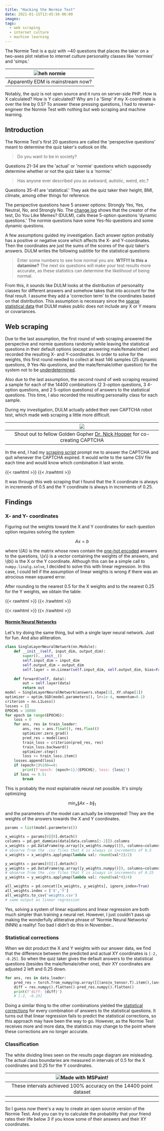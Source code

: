 ```yaml
---
title: "Hacking the Normie Test"
date: 2021-01-15T13:45:56-06:00
images:
tags: 
  - web scraping
  - internet culture
  - machine learning
---
```


The Normie Test is a quiz with ~40 questions that places the taker on a two-axes plot relative to internet culture personality classes like 'normies' and 'simps.'

| ![heh normie](https://raw.githubusercontent.com/nathanielbd/normie-neural-networks/master/ex_result.png) |
|:--:|
| Apparently EDM is mainstream now? |

Notably, the quiz is not open source and it runs on server-side PHP. How is X calculated? How is Y calculated? Why am I a 'Simp' if my X-coordinate is over the line by 0.5? To answer these pressing questions, I had to reverse-engineer the Normie Test with nothing but web scraping and machine learning.

## Introduction

The Normie Test's first 20 questions are called the 'perspective questions' meant to determine the quiz taker's outlook on life. 

>Do you want to be in society?

Questions 21-34 are the 'actual' or 'normie' questions which supposedly determine whether or not the quiz taker is a 'normie.' 

>Has anyone ever described you as awkward, autistic, weird, etc.?

Questions 35-41 are 'statistical.' They ask the quiz taker their height, BMI, climate, among other things for reference.

The perspective questions have 5 answer options: Strongly Yes, Yes, Neutral, No, and Strongly No. The [change log](http://dulm.blue/normie/changelog.gimp) shows that the creator of the test, Do You Like Memes? (DULM), calls these 5-option questions 'dynamic questions.' The normie questions have some Yes-No questions and some dynamic questions. 

A few assumptions guided my investigation. Each answer option probably has a positive or negative score which affects the X- and Y-coordinates. Then the coordinates are just the sums of the scores of the quiz taker's answers. DULM writes the following subtitle for the statistical questions:

>Enter some numbers to see how normal you are.
>**WTF!!! Is this a datamine?**
>The next six questions will make your test results more accurate, as these statistics can determine the likelihood of being normal. 

From this, it sounds like DULM looks at the distribution of personality classes for different answers and somehow takes that into account for the final result. I assume they add a 'correction term' to the coordinates based on that distribution. This assumption is necessary since the [sparse statistical data](https://raw.githubusercontent.com/nathanielbd/normie-neural-networks/master/stats.json) that DULM makes public does not include any X or Y means or covariances.

## Web scraping

Due to the last assumption, the first round of web scraping answered the perspective and normie questions randomly while leaving the statistical questions in their default options (except answering male/female/other) and recorded the resulting X- and Y-coordinates. In order to solve for the weights, this first round needed to collect at least 146 samples (25 dynamic questions, 9 Yes-No questions, and the male/female/other question) for the system not to be [underdetermined](https://en.wikipedia.org/wiki/Underdetermined_system).

Also due to the last assumption, the second round of web scraping required a sample for each of the 14400 combinations (2 3-option questions, 3 4-option questions, and 2 5-option questions) of answers to the statistical questions. This time, I also recorded the resulting personality class for each sample.

During my investigation, DULM actually added their own CAPTCHA robot test, which made web scraping a little more difficult.

| ![](/captcha.png) |
|:--:|
| Shout out to fellow Golden Gopher [Dr. Nick Hooper](https://www-users.cs.umn.edu/~hoppernj/) for co-creating CAPTCHA |

In the end, I had my [scraping script](https://github.com/nathanielbd/normie-neural-networks/blob/master/scrape.py) prompt me to answer the CAPTCHA and quit whenever the CAPTCHA expired. It would write to the same CSV file each time and would know which combination it last wrote.

{{< rawhtml >}} <script src="https://gist.github.com/nathanielbd/607b9eb3756e111e8d33b80d3ae4ce85.js"></script> {{< /rawhtml >}}

It was through this web scraping that I found that the X coordinate is always in increments of 0.5 and the Y coordinate is always in increments of 0.25.

## Findings

### X- and Y- coordinates

Figuring out the weights toward the X and Y coordinates for each question option requires solving the system

$$Ax=b$$

where \\(A\\) is the matrix whose rows contain the [one-hot encoded](https://en.wikipedia.org/wiki/One-hot) answers to the questions, \\(x\\) is a vector containing the weights of the answers, and \\(b\\) is the X or the Y coordinate. Although this can be a simple call to `numpy.linalg.solve`, I decided to solve this with linear regression. In this case, I could tell if the assumption of linear weights is wrong if there was an atrocious mean squared error.

After rounding to the nearest 0.5 for the X weights and to the nearest 0.25 for the Y weights, we obtain the table:

{{< rawhtml >}} <script src="https://gist.github.com/nathanielbd/2969ed56fe1de2784433f83ac3a0b0ed.js"></script> {{< /rawhtml >}}

{{< rawhtml >}} <style>
.gist .markdown-body .csv-data th, .gist .markdown-body .csv-data td, .gist .markdown-body .csv-data .blob-num {background: #000; background-color: #000;}
.gist .blob-interaction-bar .octicon-search > path {fill: #fff}
.gist .blob-interaction-bar > input {background: #000}
.gist .blob-interaction-bar {background: #000}
.gist-meta{display: none;}
</style> {{< /rawhtml >}}

#### [Normie Neural Networks](https://github.com/nathanielbd/normie-neural-networks)

Let's try doing the same thing, but with a single layer neural network. Just for fun. And also alliteration.

```python
class SingleLayerNeuralNetwork(nn.Module):
    def __init__(self, input_dim, output_dim):
        super().__init__()
        self.input_dim = input_dim
        self.output_dim = output_dim
        self.layer = nn.Linear(self.input_dim, self.output_dim, bias=False)
    
    def forward(self, data):
        out = self.layer(data)
        return out
model = SingleLayerNeuralNetwork(answers.shape[1], XY.shape[1])
optimizer = optim.SGD(model.parameters(), lr=1e-4, momentum=0.1)
criterion = nn.L1Loss()
losses = []
EPOCHS = 10000
for epoch in range(EPOCHS):
    loss = 0
    for ans, res in train_loader:
        ans, res = ans.float(), res.float()
        optimizer.zero_grad()
        pred_res = model(ans)
        train_loss = criterion(pred_res, res)
        train_loss.backward()
        optimizer.step()
        loss += train_loss.item()
    losses.append(loss)
    if (epoch+1)%100==0:
        print(f'epoch: {epoch+1}/{EPOCHS}, loss: {loss}')
    if loss <= 0.5:
        break
```

This is probably the most explainable neural net possible. It's simply optimizing

$$\min_x \left\lVert Ax-b \right\rVert_1$$

and the parameters of the model can actually be interpreted! They are the weights of the answers towards the X and Y coordinates.

```python
params = list(model.parameters())

x_weights = params[0][0].detach()
columns = pd.get_dummies(data[data.columns[:-2]]).columns
x_weights = pd.DataFrame(np.array([x_weights.numpy()]), columns=columns)
# observe from the .csv files that X is always in increments of 0.5
x_weights = x_weights.applymap(lambda val: round(val*2)/2)

y_weights = params[0][1].detach()
y_weights = pd.DataFrame(np.array([y_weights.numpy()]), columns=columns)
# observe from the .csv files that Y is always in increments of 0.25
y_weights = y_weights.applymap(lambda val: round(val*4)/4)

all_weights = pd.concat([x_weights, y_weights], ignore_index=True)
all_weights.index = ['X','Y']
all_weights.to_csv('weights.csv')
# same output as linear regression
```

Yes, solving a system of linear equations and linear regression are both much simpler than training a neural net. However, I just couldn't pass up making the wonderfully alliterative phrase of 'Normie Neural Networks' (NNN) a reality! Too bad I didn't do this in November...

### Statistical corrections

When we dot product the X and Y weights with our answer data, we find that the difference between the predicted and actual XY coordinates is `[-2, -0.25]`. So when the quiz taker gives the default answers to the statistical questions (besides the male/female/other one), their XY coordinates are adjusted 2 left and 0.25 down.

```python
for ans, res in data_loader:
    pred_res = torch.from_numpy(np.array([[(ans@x_tensor.T).item(),(ans@y_tensor.T).item()]]))
    diff = res.numpy().flatten()-pred_res.numpy().flatten()
    print(f'diff: {diff}')
    # [-2, -0.25]
```

Doing a similar thing to the other combinations yielded the [statistical corrections](https://github.com/nathanielbd/normie-neural-networks/blob/master/stat-corrections.csv) for every combination of answers to the statistical questions. It turns out that linear regression fails to predict the statistical corrections, so this approach may have been the way to go. However, as the Normie Test receives more and more data, the statistics may change to the point where these corrections are no longer accurate.

### Classification

The white dividing lines seen on the results page diagram are misleading. The actual class boundaries are measured in intervals of 0.5 for the X coordinates and 0.25 for the Y coordinates.

| ![Made with MSPaint!](/normie.png) |
|:--:|
| These intervals achieved 100% accuracy on the 14400 point dataset |

---

So I guess now there's a way to create an open source version of the Normie Test. And you can try to calculate the probability that your friend rates their life below 3 if you know some of their answers and their XY coordinates.
